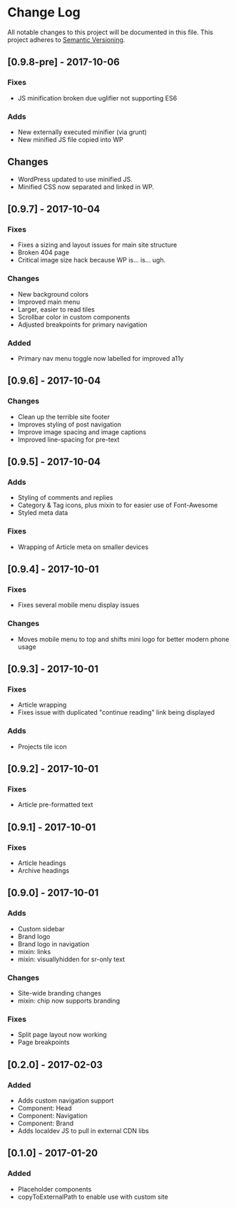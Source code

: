 # Change Log
All notable changes to this project will be documented in this file.
This project adheres to [Semantic Versioning](http://semver.org/).

## [0.9.8-pre] - 2017-10-06

### Fixes

- JS minification broken due uglifier not supporting ES6

### Adds

- New externally executed minifier (via grunt)
- New minified JS file copied into WP

## Changes

- WordPress updated to use minified JS.
- Minified CSS now separated and linked in WP.

## [0.9.7] - 2017-10-04

### Fixes

- Fixes a sizing and layout issues for main site structure
- Broken 404 page
- Critical image size hack because WP is... is... ugh.

### Changes

- New background colors
- Improved main menu
- Larger, easier to read tiles
- Scrollbar color in custom components
- Adjusted breakpoints for primary navigation

### Added

- Primary nav menu toggle now labelled for improved a11y

## [0.9.6] - 2017-10-04

### Changes

- Clean up the terrible site footer
- Improves styling of post navigation
- Improve image spacing and image captions
- Improved line-spacing for pre-text

## [0.9.5] - 2017-10-04

### Adds

- Styling of comments and replies
- Category & Tag icons, plus mixin to for easier use of Font-Awesome
- Styled meta data

### Fixes

- Wrapping of Article meta on smaller devices

## [0.9.4] - 2017-10-01

### Fixes

- Fixes several mobile menu display issues

### Changes

- Moves mobile menu to top and shifts mini logo for better modern phone usage

## [0.9.3] - 2017-10-01

### Fixes

- Article wrapping
- Fixes issue with duplicated "continue reading" link being displayed

### Adds

- Projects tile icon

## [0.9.2] - 2017-10-01

### Fixes

- Article pre-formatted text

## [0.9.1] - 2017-10-01

### Fixes

- Article headings
- Archive headings

## [0.9.0] - 2017-10-01

### Adds

- Custom sidebar
- Brand logo
- Brand logo in navigation
- mixin: links
- mixin: visuallyhidden for sr-only text

### Changes

- Site-wide branding changes
- mixin: chip now supports branding

### Fixes

- Split page layout now working
- Page breakpoints

## [0.2.0] - 2017-02-03

### Added

- Adds custom navigation support
- Component: Head
- Component: Navigation
- Component: Brand
- Adds localdev JS to pull in external CDN libs

## [0.1.0] - 2017-01-20

### Added

- Placeholder components
- copyToExternalPath to enable use with custom site
